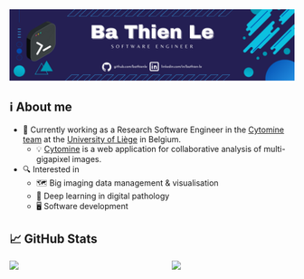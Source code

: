 <img src="images/banner.png" alt="banner" />

## :information_source: About me

* :briefcase: Currently working as a Research Software Engineer in the [Cytomine team](https://uliege.cytomine.org/) at the [University of Liège](https://www.uliege.be/) in Belgium.
    * :bulb: [Cytomine](https://uliege.cytomine.org/) is a web application for collaborative analysis of multi-gigapixel images.
* :mag: Interested in 
    * :world_map: Big imaging data management & visualisation
    * :brain: Deep learning in digital pathology
    * :desktop_computer: Software development

## :chart_with_upwards_trend: GitHub Stats

<a><img width=52% align="left" src="https://github-readme-stats.vercel.app/api?username=bathienle&count_private=true&show_icons=true&theme=tokyonight" /></a>
<a><img width=43% align="right" src="https://github-readme-stats.vercel.app/api/top-langs/?username=bathienle&layout=compact&theme=tokyonight" /></a>
